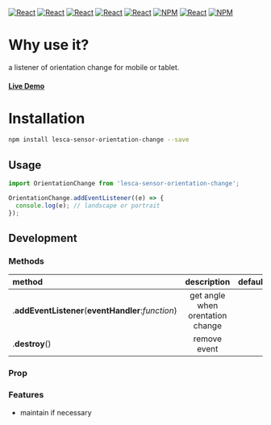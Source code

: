 [![React](https://img.shields.io/badge/-ReactJs-61DAFB?style=for-the-badge&logo=react&logoColor=white)](https://zh-hant.reactjs.org/)
[![React](https://img.shields.io/badge/Less-1d365d?style=for-the-badge&logo=less&logoColor=white)](https://lesscss.org/)
[![React](https://img.shields.io/badge/Typescript-4277c0?style=for-the-badge&logo=typescript&logoColor=white)](https://www.typescriptlang.org/)
[![React](https://img.shields.io/badge/HTML5-E34F26?style=for-the-badge&logo=html5&logoColor=white)](https://www.w3schools.com/html/)
[![React](https://img.shields.io/badge/-CSS3-1572B6?style=for-the-badge&logo=css3&logoColor=white)](https://www.w3schools.com/css/)
[![NPM](https://img.shields.io/badge/NPM-ba443f?style=for-the-badge&logo=npm&logoColor=white)](https://www.npmjs.com/)
[![React](https://img.shields.io/badge/Node.js-43853D?style=for-the-badge&logo=node.js&logoColor=white)](https://nodejs.org/en/)
[![NPM](https://img.shields.io/badge/DEV-Jameshsu1125-9cf?style=for-the-badge)](https://www.npmjs.com/~jameshsu1125)

# Why use it?

a listener of orientation change for mobile or tablet.

#### [Live Demo](https://jameshsu1125.github.io/lesca-sensor-orientation-change/)

# Installation

```sh
npm install lesca-sensor-orientation-change --save
```

## Usage

```javascript
import OrientationChange from 'lesca-sensor-orientation-change';

OrientationChange.addEventListener((e) => {
  console.log(e); // landscape or portrait
});
```

## Development

### Methods

| method                                             |           description            | default |
| :------------------------------------------------- | :------------------------------: | ------: |
| .**addEventListener**(**eventHandler**:_function_) | get angle when orentation change |         |
| .**destroy**()                                     |           remove event           |         |

### Prop

### Features

- maintain if necessary

